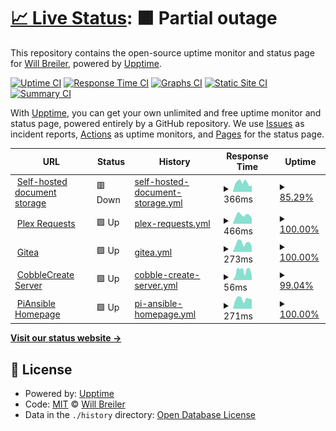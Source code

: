 # [📈 Live Status](https://status.wbreiler.com): <!--live status--> **🟧 Partial outage**

This repository contains the open-source uptime monitor and status page for [Will Breiler](https://wbreiler.com), powered by [Upptime](https://github.com/upptime/upptime).

[![Uptime CI](https://github.com/wbreiler/uptimemonitor/workflows/Uptime%20CI/badge.svg)](https://github.com/wbreiler/uptimemonitor/actions?query=workflow%3A%22Uptime+CI%22)
[![Response Time CI](https://github.com/wbreiler/uptimemonitor/workflows/Response%20Time%20CI/badge.svg)](https://github.com/wbreiler/uptimemonitor/actions?query=workflow%3A%22Response+Time+CI%22)
[![Graphs CI](https://github.com/wbreiler/uptimemonitor/workflows/Graphs%20CI/badge.svg)](https://github.com/wbreiler/uptimemonitor/actions?query=workflow%3A%22Graphs+CI%22)
[![Static Site CI](https://github.com/wbreiler/uptimemonitor/workflows/Static%20Site%20CI/badge.svg)](https://github.com/wbreiler/uptimemonitor/actions?query=workflow%3A%22Static+Site+CI%22)
[![Summary CI](https://github.com/wbreiler/uptimemonitor/workflows/Summary%20CI/badge.svg)](https://github.com/wbreiler/uptimemonitor/actions?query=workflow%3A%22Summary+CI%22)

With [Upptime](https://upptime.js.org), you can get your own unlimited and free uptime monitor and status page, powered entirely by a GitHub repository. We use [Issues](https://github.com/wbreiler/uptimemonitor/issues) as incident reports, [Actions](https://github.com/wbreiler/uptimemonitor/actions) as uptime monitors, and [Pages](https://status.wbreiler.com) for the status page.

<!--start: status pages-->
<!-- This summary is generated by Upptime (https://github.com/upptime/upptime) -->
<!-- Do not edit this manually, your changes will be overwritten -->
<!-- prettier-ignore -->
| URL | Status | History | Response Time | Uptime |
| --- | ------ | ------- | ------------- | ------ |
| <img alt="" src="https://icons.duckduckgo.com/ip3/docs.wbreiler.com.ico" height="13"> [Self-hosted document storage](https://docs.wbreiler.com) | 🟥 Down | [self-hosted-document-storage.yml](https://github.com/wbreiler/uptimemonitor/commits/HEAD/history/self-hosted-document-storage.yml) | <details><summary><img alt="Response time graph" src="./graphs/self-hosted-document-storage/response-time-week.png" height="20"> 366ms</summary><br><a href="https://status.wbreiler.com/history/self-hosted-document-storage"><img alt="Response time 370" src="https://img.shields.io/endpoint?url=https%3A%2F%2Fraw.githubusercontent.com%2Fwbreiler%2Fuptimemonitor%2FHEAD%2Fapi%2Fself-hosted-document-storage%2Fresponse-time.json"></a><br><a href="https://status.wbreiler.com/history/self-hosted-document-storage"><img alt="24-hour response time 255" src="https://img.shields.io/endpoint?url=https%3A%2F%2Fraw.githubusercontent.com%2Fwbreiler%2Fuptimemonitor%2FHEAD%2Fapi%2Fself-hosted-document-storage%2Fresponse-time-day.json"></a><br><a href="https://status.wbreiler.com/history/self-hosted-document-storage"><img alt="7-day response time 366" src="https://img.shields.io/endpoint?url=https%3A%2F%2Fraw.githubusercontent.com%2Fwbreiler%2Fuptimemonitor%2FHEAD%2Fapi%2Fself-hosted-document-storage%2Fresponse-time-week.json"></a><br><a href="https://status.wbreiler.com/history/self-hosted-document-storage"><img alt="30-day response time 370" src="https://img.shields.io/endpoint?url=https%3A%2F%2Fraw.githubusercontent.com%2Fwbreiler%2Fuptimemonitor%2FHEAD%2Fapi%2Fself-hosted-document-storage%2Fresponse-time-month.json"></a><br><a href="https://status.wbreiler.com/history/self-hosted-document-storage"><img alt="1-year response time 370" src="https://img.shields.io/endpoint?url=https%3A%2F%2Fraw.githubusercontent.com%2Fwbreiler%2Fuptimemonitor%2FHEAD%2Fapi%2Fself-hosted-document-storage%2Fresponse-time-year.json"></a></details> | <details><summary><a href="https://status.wbreiler.com/history/self-hosted-document-storage">85.29%</a></summary><a href="https://status.wbreiler.com/history/self-hosted-document-storage"><img alt="All-time uptime 87.46%" src="https://img.shields.io/endpoint?url=https%3A%2F%2Fraw.githubusercontent.com%2Fwbreiler%2Fuptimemonitor%2FHEAD%2Fapi%2Fself-hosted-document-storage%2Fuptime.json"></a><br><a href="https://status.wbreiler.com/history/self-hosted-document-storage"><img alt="24-hour uptime 0.00%" src="https://img.shields.io/endpoint?url=https%3A%2F%2Fraw.githubusercontent.com%2Fwbreiler%2Fuptimemonitor%2FHEAD%2Fapi%2Fself-hosted-document-storage%2Fuptime-day.json"></a><br><a href="https://status.wbreiler.com/history/self-hosted-document-storage"><img alt="7-day uptime 85.29%" src="https://img.shields.io/endpoint?url=https%3A%2F%2Fraw.githubusercontent.com%2Fwbreiler%2Fuptimemonitor%2FHEAD%2Fapi%2Fself-hosted-document-storage%2Fuptime-week.json"></a><br><a href="https://status.wbreiler.com/history/self-hosted-document-storage"><img alt="30-day uptime 87.46%" src="https://img.shields.io/endpoint?url=https%3A%2F%2Fraw.githubusercontent.com%2Fwbreiler%2Fuptimemonitor%2FHEAD%2Fapi%2Fself-hosted-document-storage%2Fuptime-month.json"></a><br><a href="https://status.wbreiler.com/history/self-hosted-document-storage"><img alt="1-year uptime 87.46%" src="https://img.shields.io/endpoint?url=https%3A%2F%2Fraw.githubusercontent.com%2Fwbreiler%2Fuptimemonitor%2FHEAD%2Fapi%2Fself-hosted-document-storage%2Fuptime-year.json"></a></details>
| <img alt="" src="https://icons.duckduckgo.com/ip3/requests.wbreiler.com.ico" height="13"> [Plex Requests](https://requests.wbreiler.com) | 🟩 Up | [plex-requests.yml](https://github.com/wbreiler/uptimemonitor/commits/HEAD/history/plex-requests.yml) | <details><summary><img alt="Response time graph" src="./graphs/plex-requests/response-time-week.png" height="20"> 466ms</summary><br><a href="https://status.wbreiler.com/history/plex-requests"><img alt="Response time 510" src="https://img.shields.io/endpoint?url=https%3A%2F%2Fraw.githubusercontent.com%2Fwbreiler%2Fuptimemonitor%2FHEAD%2Fapi%2Fplex-requests%2Fresponse-time.json"></a><br><a href="https://status.wbreiler.com/history/plex-requests"><img alt="24-hour response time 299" src="https://img.shields.io/endpoint?url=https%3A%2F%2Fraw.githubusercontent.com%2Fwbreiler%2Fuptimemonitor%2FHEAD%2Fapi%2Fplex-requests%2Fresponse-time-day.json"></a><br><a href="https://status.wbreiler.com/history/plex-requests"><img alt="7-day response time 466" src="https://img.shields.io/endpoint?url=https%3A%2F%2Fraw.githubusercontent.com%2Fwbreiler%2Fuptimemonitor%2FHEAD%2Fapi%2Fplex-requests%2Fresponse-time-week.json"></a><br><a href="https://status.wbreiler.com/history/plex-requests"><img alt="30-day response time 386" src="https://img.shields.io/endpoint?url=https%3A%2F%2Fraw.githubusercontent.com%2Fwbreiler%2Fuptimemonitor%2FHEAD%2Fapi%2Fplex-requests%2Fresponse-time-month.json"></a><br><a href="https://status.wbreiler.com/history/plex-requests"><img alt="1-year response time 510" src="https://img.shields.io/endpoint?url=https%3A%2F%2Fraw.githubusercontent.com%2Fwbreiler%2Fuptimemonitor%2FHEAD%2Fapi%2Fplex-requests%2Fresponse-time-year.json"></a></details> | <details><summary><a href="https://status.wbreiler.com/history/plex-requests">100.00%</a></summary><a href="https://status.wbreiler.com/history/plex-requests"><img alt="All-time uptime 98.73%" src="https://img.shields.io/endpoint?url=https%3A%2F%2Fraw.githubusercontent.com%2Fwbreiler%2Fuptimemonitor%2FHEAD%2Fapi%2Fplex-requests%2Fuptime.json"></a><br><a href="https://status.wbreiler.com/history/plex-requests"><img alt="24-hour uptime 100.00%" src="https://img.shields.io/endpoint?url=https%3A%2F%2Fraw.githubusercontent.com%2Fwbreiler%2Fuptimemonitor%2FHEAD%2Fapi%2Fplex-requests%2Fuptime-day.json"></a><br><a href="https://status.wbreiler.com/history/plex-requests"><img alt="7-day uptime 100.00%" src="https://img.shields.io/endpoint?url=https%3A%2F%2Fraw.githubusercontent.com%2Fwbreiler%2Fuptimemonitor%2FHEAD%2Fapi%2Fplex-requests%2Fuptime-week.json"></a><br><a href="https://status.wbreiler.com/history/plex-requests"><img alt="30-day uptime 100.00%" src="https://img.shields.io/endpoint?url=https%3A%2F%2Fraw.githubusercontent.com%2Fwbreiler%2Fuptimemonitor%2FHEAD%2Fapi%2Fplex-requests%2Fuptime-month.json"></a><br><a href="https://status.wbreiler.com/history/plex-requests"><img alt="1-year uptime 98.73%" src="https://img.shields.io/endpoint?url=https%3A%2F%2Fraw.githubusercontent.com%2Fwbreiler%2Fuptimemonitor%2FHEAD%2Fapi%2Fplex-requests%2Fuptime-year.json"></a></details>
| <img alt="" src="https://icons.duckduckgo.com/ip3/git.wbreiler.com.ico" height="13"> [Gitea](https://git.wbreiler.com) | 🟩 Up | [gitea.yml](https://github.com/wbreiler/uptimemonitor/commits/HEAD/history/gitea.yml) | <details><summary><img alt="Response time graph" src="./graphs/gitea/response-time-week.png" height="20"> 273ms</summary><br><a href="https://status.wbreiler.com/history/gitea"><img alt="Response time 312" src="https://img.shields.io/endpoint?url=https%3A%2F%2Fraw.githubusercontent.com%2Fwbreiler%2Fuptimemonitor%2FHEAD%2Fapi%2Fgitea%2Fresponse-time.json"></a><br><a href="https://status.wbreiler.com/history/gitea"><img alt="24-hour response time 183" src="https://img.shields.io/endpoint?url=https%3A%2F%2Fraw.githubusercontent.com%2Fwbreiler%2Fuptimemonitor%2FHEAD%2Fapi%2Fgitea%2Fresponse-time-day.json"></a><br><a href="https://status.wbreiler.com/history/gitea"><img alt="7-day response time 273" src="https://img.shields.io/endpoint?url=https%3A%2F%2Fraw.githubusercontent.com%2Fwbreiler%2Fuptimemonitor%2FHEAD%2Fapi%2Fgitea%2Fresponse-time-week.json"></a><br><a href="https://status.wbreiler.com/history/gitea"><img alt="30-day response time 233" src="https://img.shields.io/endpoint?url=https%3A%2F%2Fraw.githubusercontent.com%2Fwbreiler%2Fuptimemonitor%2FHEAD%2Fapi%2Fgitea%2Fresponse-time-month.json"></a><br><a href="https://status.wbreiler.com/history/gitea"><img alt="1-year response time 312" src="https://img.shields.io/endpoint?url=https%3A%2F%2Fraw.githubusercontent.com%2Fwbreiler%2Fuptimemonitor%2FHEAD%2Fapi%2Fgitea%2Fresponse-time-year.json"></a></details> | <details><summary><a href="https://status.wbreiler.com/history/gitea">100.00%</a></summary><a href="https://status.wbreiler.com/history/gitea"><img alt="All-time uptime 91.59%" src="https://img.shields.io/endpoint?url=https%3A%2F%2Fraw.githubusercontent.com%2Fwbreiler%2Fuptimemonitor%2FHEAD%2Fapi%2Fgitea%2Fuptime.json"></a><br><a href="https://status.wbreiler.com/history/gitea"><img alt="24-hour uptime 100.00%" src="https://img.shields.io/endpoint?url=https%3A%2F%2Fraw.githubusercontent.com%2Fwbreiler%2Fuptimemonitor%2FHEAD%2Fapi%2Fgitea%2Fuptime-day.json"></a><br><a href="https://status.wbreiler.com/history/gitea"><img alt="7-day uptime 100.00%" src="https://img.shields.io/endpoint?url=https%3A%2F%2Fraw.githubusercontent.com%2Fwbreiler%2Fuptimemonitor%2FHEAD%2Fapi%2Fgitea%2Fuptime-week.json"></a><br><a href="https://status.wbreiler.com/history/gitea"><img alt="30-day uptime 100.00%" src="https://img.shields.io/endpoint?url=https%3A%2F%2Fraw.githubusercontent.com%2Fwbreiler%2Fuptimemonitor%2FHEAD%2Fapi%2Fgitea%2Fuptime-month.json"></a><br><a href="https://status.wbreiler.com/history/gitea"><img alt="1-year uptime 91.59%" src="https://img.shields.io/endpoint?url=https%3A%2F%2Fraw.githubusercontent.com%2Fwbreiler%2Fuptimemonitor%2FHEAD%2Fapi%2Fgitea%2Fuptime-year.json"></a></details>
| <img alt="" src="https://icons.duckduckgo.com/ip3/null.ico" height="13"> [CobbleCreate Server](cobblemoncreate.wbreiler.com) | 🟩 Up | [cobble-create-server.yml](https://github.com/wbreiler/uptimemonitor/commits/HEAD/history/cobble-create-server.yml) | <details><summary><img alt="Response time graph" src="./graphs/cobble-create-server/response-time-week.png" height="20"> 56ms</summary><br><a href="https://status.wbreiler.com/history/cobble-create-server"><img alt="Response time 45" src="https://img.shields.io/endpoint?url=https%3A%2F%2Fraw.githubusercontent.com%2Fwbreiler%2Fuptimemonitor%2FHEAD%2Fapi%2Fcobble-create-server%2Fresponse-time.json"></a><br><a href="https://status.wbreiler.com/history/cobble-create-server"><img alt="24-hour response time 26" src="https://img.shields.io/endpoint?url=https%3A%2F%2Fraw.githubusercontent.com%2Fwbreiler%2Fuptimemonitor%2FHEAD%2Fapi%2Fcobble-create-server%2Fresponse-time-day.json"></a><br><a href="https://status.wbreiler.com/history/cobble-create-server"><img alt="7-day response time 56" src="https://img.shields.io/endpoint?url=https%3A%2F%2Fraw.githubusercontent.com%2Fwbreiler%2Fuptimemonitor%2FHEAD%2Fapi%2Fcobble-create-server%2Fresponse-time-week.json"></a><br><a href="https://status.wbreiler.com/history/cobble-create-server"><img alt="30-day response time 42" src="https://img.shields.io/endpoint?url=https%3A%2F%2Fraw.githubusercontent.com%2Fwbreiler%2Fuptimemonitor%2FHEAD%2Fapi%2Fcobble-create-server%2Fresponse-time-month.json"></a><br><a href="https://status.wbreiler.com/history/cobble-create-server"><img alt="1-year response time 45" src="https://img.shields.io/endpoint?url=https%3A%2F%2Fraw.githubusercontent.com%2Fwbreiler%2Fuptimemonitor%2FHEAD%2Fapi%2Fcobble-create-server%2Fresponse-time-year.json"></a></details> | <details><summary><a href="https://status.wbreiler.com/history/cobble-create-server">99.04%</a></summary><a href="https://status.wbreiler.com/history/cobble-create-server"><img alt="All-time uptime 94.50%" src="https://img.shields.io/endpoint?url=https%3A%2F%2Fraw.githubusercontent.com%2Fwbreiler%2Fuptimemonitor%2FHEAD%2Fapi%2Fcobble-create-server%2Fuptime.json"></a><br><a href="https://status.wbreiler.com/history/cobble-create-server"><img alt="24-hour uptime 100.00%" src="https://img.shields.io/endpoint?url=https%3A%2F%2Fraw.githubusercontent.com%2Fwbreiler%2Fuptimemonitor%2FHEAD%2Fapi%2Fcobble-create-server%2Fuptime-day.json"></a><br><a href="https://status.wbreiler.com/history/cobble-create-server"><img alt="7-day uptime 99.04%" src="https://img.shields.io/endpoint?url=https%3A%2F%2Fraw.githubusercontent.com%2Fwbreiler%2Fuptimemonitor%2FHEAD%2Fapi%2Fcobble-create-server%2Fuptime-week.json"></a><br><a href="https://status.wbreiler.com/history/cobble-create-server"><img alt="30-day uptime 99.78%" src="https://img.shields.io/endpoint?url=https%3A%2F%2Fraw.githubusercontent.com%2Fwbreiler%2Fuptimemonitor%2FHEAD%2Fapi%2Fcobble-create-server%2Fuptime-month.json"></a><br><a href="https://status.wbreiler.com/history/cobble-create-server"><img alt="1-year uptime 94.50%" src="https://img.shields.io/endpoint?url=https%3A%2F%2Fraw.githubusercontent.com%2Fwbreiler%2Fuptimemonitor%2FHEAD%2Fapi%2Fcobble-create-server%2Fuptime-year.json"></a></details>
| <img alt="" src="https://icons.duckduckgo.com/ip3/piansible.wbreiler.com.ico" height="13"> [PiAnsible Homepage](https://piansible.wbreiler.com) | 🟩 Up | [pi-ansible-homepage.yml](https://github.com/wbreiler/uptimemonitor/commits/HEAD/history/pi-ansible-homepage.yml) | <details><summary><img alt="Response time graph" src="./graphs/pi-ansible-homepage/response-time-week.png" height="20"> 271ms</summary><br><a href="https://status.wbreiler.com/history/pi-ansible-homepage"><img alt="Response time 262" src="https://img.shields.io/endpoint?url=https%3A%2F%2Fraw.githubusercontent.com%2Fwbreiler%2Fuptimemonitor%2FHEAD%2Fapi%2Fpi-ansible-homepage%2Fresponse-time.json"></a><br><a href="https://status.wbreiler.com/history/pi-ansible-homepage"><img alt="24-hour response time 263" src="https://img.shields.io/endpoint?url=https%3A%2F%2Fraw.githubusercontent.com%2Fwbreiler%2Fuptimemonitor%2FHEAD%2Fapi%2Fpi-ansible-homepage%2Fresponse-time-day.json"></a><br><a href="https://status.wbreiler.com/history/pi-ansible-homepage"><img alt="7-day response time 271" src="https://img.shields.io/endpoint?url=https%3A%2F%2Fraw.githubusercontent.com%2Fwbreiler%2Fuptimemonitor%2FHEAD%2Fapi%2Fpi-ansible-homepage%2Fresponse-time-week.json"></a><br><a href="https://status.wbreiler.com/history/pi-ansible-homepage"><img alt="30-day response time 262" src="https://img.shields.io/endpoint?url=https%3A%2F%2Fraw.githubusercontent.com%2Fwbreiler%2Fuptimemonitor%2FHEAD%2Fapi%2Fpi-ansible-homepage%2Fresponse-time-month.json"></a><br><a href="https://status.wbreiler.com/history/pi-ansible-homepage"><img alt="1-year response time 262" src="https://img.shields.io/endpoint?url=https%3A%2F%2Fraw.githubusercontent.com%2Fwbreiler%2Fuptimemonitor%2FHEAD%2Fapi%2Fpi-ansible-homepage%2Fresponse-time-year.json"></a></details> | <details><summary><a href="https://status.wbreiler.com/history/pi-ansible-homepage">100.00%</a></summary><a href="https://status.wbreiler.com/history/pi-ansible-homepage"><img alt="All-time uptime 100.00%" src="https://img.shields.io/endpoint?url=https%3A%2F%2Fraw.githubusercontent.com%2Fwbreiler%2Fuptimemonitor%2FHEAD%2Fapi%2Fpi-ansible-homepage%2Fuptime.json"></a><br><a href="https://status.wbreiler.com/history/pi-ansible-homepage"><img alt="24-hour uptime 100.00%" src="https://img.shields.io/endpoint?url=https%3A%2F%2Fraw.githubusercontent.com%2Fwbreiler%2Fuptimemonitor%2FHEAD%2Fapi%2Fpi-ansible-homepage%2Fuptime-day.json"></a><br><a href="https://status.wbreiler.com/history/pi-ansible-homepage"><img alt="7-day uptime 100.00%" src="https://img.shields.io/endpoint?url=https%3A%2F%2Fraw.githubusercontent.com%2Fwbreiler%2Fuptimemonitor%2FHEAD%2Fapi%2Fpi-ansible-homepage%2Fuptime-week.json"></a><br><a href="https://status.wbreiler.com/history/pi-ansible-homepage"><img alt="30-day uptime 100.00%" src="https://img.shields.io/endpoint?url=https%3A%2F%2Fraw.githubusercontent.com%2Fwbreiler%2Fuptimemonitor%2FHEAD%2Fapi%2Fpi-ansible-homepage%2Fuptime-month.json"></a><br><a href="https://status.wbreiler.com/history/pi-ansible-homepage"><img alt="1-year uptime 100.00%" src="https://img.shields.io/endpoint?url=https%3A%2F%2Fraw.githubusercontent.com%2Fwbreiler%2Fuptimemonitor%2FHEAD%2Fapi%2Fpi-ansible-homepage%2Fuptime-year.json"></a></details>

<!--end: status pages-->

[**Visit our status website →**](https://status.wbreiler.com)

## 📄 License

- Powered by: [Upptime](https://github.com/upptime/upptime)
- Code: [MIT](./LICENSE) © [Will Breiler](https://wbreiler.com)
- Data in the `./history` directory: [Open Database License](https://opendatacommons.org/licenses/odbl/1-0/)
